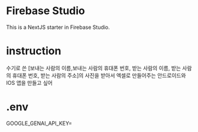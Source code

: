 # Firebase Studio

This is a NextJS starter in Firebase Studio.

# instruction

수기로 쓴 [보내는 사람의 이름,보내는 사람의 휴대폰 번호, 받는 사람의 이름, 받는 사람의 휴대폰 번호, 받는 사람의 주소]의 사진을 받아서 엑셀로 만들어주는 안드로이드와 IOS 앱을 만들고 싶어

# .env

GOOGLE_GENAI_API_KEY=
